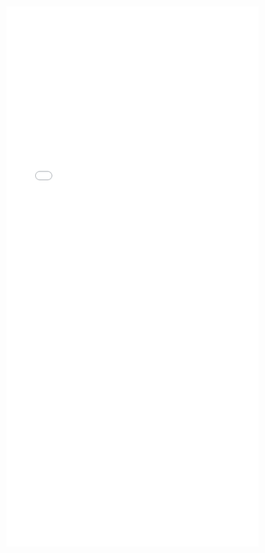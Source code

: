 <center><embed src="Books\PythonCookbook_Third_Edition_Chinese.pdf" width="100%" height="1080" ></center>
